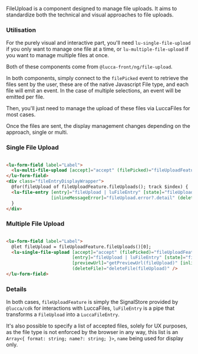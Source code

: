 FileUpload is a component designed to manage file uploads. It aims to standardize both the technical and visual
approaches to file uploads.

### Utilisation

For the purely visual and interactive part, you'll need `lu-single-file-upload` if you only want to manage
one file at a time, or `lu-multiple-file-upload` if you want to manage multiple files at once.

Both of these components come from `@lucca-front/ng/file-upload`.

In both components, simply connect to the `filePicked` event to retrieve the files sent by the user, these are of
the native Javascript File type, and each file will emit an event. In the case of multiple selections, an event
will be emitted per file.

Then, you'll just need to manage the upload of these files via LuccaFiles for most cases.

Once the files are sent, the display management changes depending on the approach, single or multi.

### Single File Upload

```html

<lu-form-field label="Label">
  <lu-multi-file-upload [accept]="accept" (filePicked)="fileUploadFeature.uploadFiles([$event])" />
</lu-form-field>
<div class="fileEntryDisplayWrapper">
  @for(fileUpload of fileUploadFeature.fileUploads(); track $index) {
  <lu-file-entry [entry]="fileUpload | luFileEntry" [state]="fileUpload.state"
                 [inlineMessageError]="fileUpload.error?.detail" (deleteFile)="deleteFile(fileUpload)" />
  }
</div>
```

### Multiple File Upload

```html

<lu-form-field label="Label">
  @let fileUpload = fileUploadFeature.fileUploads()[0];
  <lu-single-file-upload [accept]="accept" (filePicked)="fileUploadFeature.uploadFiles([$event])"
                         [entry]="fileUpload | luFileEntry" [state]="fileUpload?.state"
                         [previewUrl]="getPreviewUrl(fileUpload)" [inlineMessageError]="fileUpload?.error?.detail"
                         (deleteFile)="deleteFile(fileUpload)" />
</lu-form-field>
```

### Details

In both cases, `fileUploadFeature` is simply the SignalStore provided by `@lucca/cdk` for interactions with LuccaFiles,
`luFileEntry` is a pipe that transforms a `FileUpload` into a `LuccaFileEntry`.

It's also possible to specify a list of accepted files, solely for UX purposes, as the file type is not enforced by the
browser in any way, this list is an `Array<{ format: string; name?: string; }>`, `name` being used for display only.


